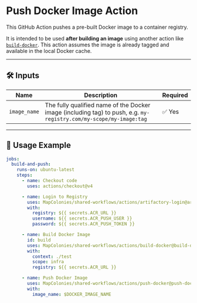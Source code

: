 # Push Docker Image Action

This GitHub Action pushes a pre-built Docker image to a container registry.

It is intended to be used **after building an image** using another action like [`build-docker`](../build-docker/).
This action assumes the image is already tagged and available in the local Docker cache.

---

## 🛠 Inputs

| Name         | Description                                        | Required |
|--------------|----------------------------------------------------|----------|
| `image_name` | The fully qualified name of the Docker image (including tag) to push, e.g. `my-registry.com/my-scope/my-image:tag` | ✅ Yes   |

---

## 🚀 Usage Example

<!-- x-release-please-start-version -->

```yaml
jobs:
  build-and-push:
    runs-on: ubuntu-latest
    steps:
      - name: Checkout code
        uses: actions/checkout@v4

      - name: Login to Registry
        uses: MapColonies/shared-workflows/actions/artifactory-login@artifactory-login-v1.0.0
        with:
          registry: ${{ secrets.ACR_URL }}
          username: ${{ secrets.ACR_PUSH_USER }}
          password: ${{ secrets.ACR_PUSH_TOKEN }}

      - name: Build Docker Image
        id: build
        uses: MapColonies/shared-workflows/actions/build-docker@build-docker-v1.0.0
        with:
          context: ./test
          scope: infra
          registry: ${{ secrets.ACR_URL }}

      - name: Push Docker Image
        uses: MapColonies/shared-workflows/actions/push-docker@push-docker-v1.0.0
        with:
          image_name: $DOCKER_IMAGE_NAME
```
<!-- x-release-please-end-version -->
